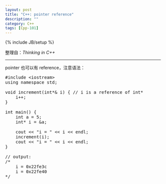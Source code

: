 ```yaml
---
layout: post
title: "C++: pointer reference"
description: ""
category: C++
tags: [Cpp-101]
---
```

{% include JB/setup %}

整理自：_Thinking in C++_

-----

pointer 也可以有 reference，注意语法：

<pre class="prettyprint linenums">
#include &lt;iostream&gt;
using namespace std;

void increment(int*& i) { // i is a reference of int*
    i++;
}

int main() {
	int a = 5;
    int* i = &a;
	
    cout &lt;&lt; "i = " &lt;&lt; i &lt;&lt; endl;
    increment(i);
    cout &lt;&lt; "i = " &lt;&lt; i &lt;&lt; endl;
}

// output:
/*
	i = 0x22fe3c
	i = 0x22fe40
*/
</pre>
